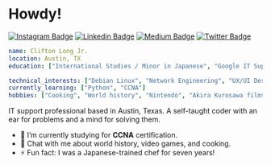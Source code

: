 <!-- ✊🏿 Black Lives Matter -->

<!--
**Clifton893/Clifton893** is a ✨ _special_ ✨ repository because its `README.md` (this file) appears on your GitHub profile.

Here are some ideas to get you started:

- 🔭 I’m currently working on ...
- 🌱 I’m currently learning ...
- 👯 I’m looking to collaborate on ...
- 🤔 I’m looking for help with ...
- 💬 Ask me about ...
- 📫 How to reach me: ...
- 😄 Pronouns: ...
- ⚡ Fun fact: ...
-->

# Howdy!
[![Instagram Badge](https://img.shields.io/badge/-@cliftonlongjr-purple?style=flat&logo=instagram&logoColor=white&link=https://www.instagram.com/cliftonlongjr/)](https://www.instagram.com/cliftonlongjr/) [![Linkedin Badge](https://img.shields.io/badge/-cliftonlongjr-blue?style=flat&logo=Linkedin&logoColor=white&link=https://www.linkedin.com/in/cliftonlongjr/)](https://www.linkedin.com/in/cliftonlongjr/) [![Medium Badge](https://img.shields.io/badge/-@Clifton893-000000?style=flat&labelColor=000000&logo=Medium&link=https://medium.com/@Clifton893)](https://medium.com/@Clifton893) [![Twitter Badge](https://img.shields.io/badge/-@Clifton893-1ca0f1?style=flat&logo=twitter&logoColor=white&link=https://twitter.com/Clifton893)](https://twitter.com/Clifton893)

```yaml
name: Clifton Long Jr.
location: Austin, TX
education: ["International Studies / Minor in Japanese", "Google IT Support Professional Certificate"]

technical_interests: ["Debian Linux", "Network Engineering", "UX/UI Design"]
currently_learning: ["Python", "CCNA"]
hobbies: ["Cooking", "World history", "Nintendo", "Akira Kurosawa films", "Yoga"]
```

IT support professional based in Austin, Texas. A self-taught coder with an ear for problems and a mind for solving them.

- 🌱 I’m currently studying for **CCNA** certification.
- 💬 Chat with me about world history, video games, and cooking.
- ⚡ Fun fact: I was a Japanese-trained chef for seven years!


<!-- Inspirations --> <!--
https://github.com/MartinHeinz/MartinHeinz
https://github.com/adamalston/adamalston/blob/master/README.md
https://github.com/JessicaLim8 For social media shield idea
-->
